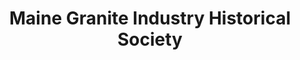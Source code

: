 ---
layout: repo
title: "Maine Granite Industry Historical Society"
id: 2972
permalink: repos/2972/
---